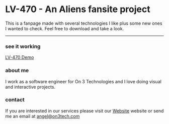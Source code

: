 # LV-470 - An Aliens fansite project

This is a fanpage made with several technologies I like plus some new ones I wanted to check.
Feel free to download and take a look.

---

### see it working

[LV-470 Demo](https://aarcoraci.github.io/lv470-aliens-fansite/)

### about me

I work as a software engineer for On 3 Technologies and I love doing visual and interactive projects.

### contact

If you are interested in our services please visit our [Website](https://on3tech.com/) website or send me an email at <angel@on3tech.com>
